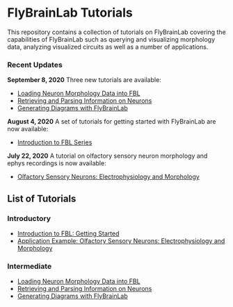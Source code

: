 # FlyBrainLab Tutorials
This repository contains a collection of tutorials on FlyBrainLab covering the capabilities of FlyBrainLab such as querying and visualizing morphology data, analyzing visualized circuits as well as a number of applications.

### Recent Updates

**September 8, 2020** Three new tutorials are available:
* [Loading Neuron Morphology Data into FBL](https://github.com/FlyBrainLab/Tutorials/blob/master/tutorials/swc_loading_tutorial/swc_loading.ipynb)
* [Retrieving and Parsing Information on Neurons](https://github.com/FlyBrainLab/Tutorials/blob/master/tutorials/neuron_information_tutorial/neuron_information.ipynb)
* [Generating Diagrams with FlyBrainLab](https://github.com/FlyBrainLab/Tutorials/blob/master/tutorials/diagram_generation_tutorial/generate_diagram.ipynb)


**August 4, 2020** A set of tutorials for getting started with FlyBrainLab are now available: 
* [Introduction to FBL Series](https://github.com/FlyBrainLab/Tutorials/tree/master/tutorials/getting_started)

**July 22, 2020** A tutorial on olfactory sensory neuron morphology and ephys recordings is now available:
* [Olfactory Sensory Neurons: Electrophysiology and Morphology](https://github.com/FlyBrainLab/Tutorials/blob/master/tutorials/osn_ephys_tutorial/OSN_ephys_tutorial.ipynb)

## List of Tutorials

### Introductory
* [Introduction to FBL: Getting Started](https://github.com/FlyBrainLab/Tutorials/tree/master/tutorials/getting_started)
* [Application Example: Olfactory Sensory Neurons: Electrophysiology and Morphology](https://github.com/FlyBrainLab/Tutorials/blob/master/tutorials/osn_ephys_tutorial/OSN_ephys_tutorial.ipynb)

### Intermediate
* [Loading Neuron Morphology Data into FBL](https://github.com/FlyBrainLab/Tutorials/blob/master/tutorials/swc_loading_tutorial/swc_loading.ipynb)
* [Retrieving and Parsing Information on Neurons](https://github.com/FlyBrainLab/Tutorials/blob/master/tutorials/neuron_information_tutorial/neuron_information.ipynb)
* [Generating Diagrams with FlyBrainLab](https://github.com/FlyBrainLab/Tutorials/blob/master/tutorials/diagram_generation_tutorial/generate_diagram.ipynb)
